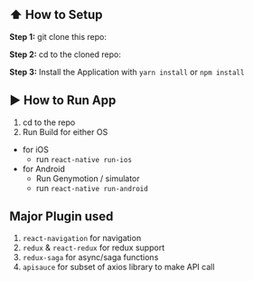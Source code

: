 ## :arrow_up: How to Setup

**Step 1:** git clone this repo:

**Step 2:** cd to the cloned repo:

**Step 3:** Install the Application with `yarn install` or `npm install`


## :arrow_forward: How to Run App

1. cd to the repo
2. Run Build for either OS
  * for iOS
    * run `react-native run-ios`
  * for Android
    * Run Genymotion / simulator
    * run `react-native run-android`

## Major Plugin used

1. `react-navigation` for navigation
2. `redux` & `react-redux` for redux support
3. `redux-saga` for async/saga functions
4. `apisauce` for subset of axios library to make API call